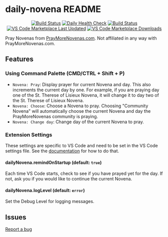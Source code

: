 # daily-novena README

<p align="center">
  <a href="https://github.com/joeyhage/daily-novena/actions?query=workflow%3Aci">
    <img alt="Build Status" src="https://github.com/joeyhage/daily-novena/workflows/ci/badge.svg?branch=main"></a>
  <a href="https://github.com/joeyhage/daily-novena/actions?query=workflow%3A%22daily+health+check%22">
    <img alt="Daily Health Check" src="https://github.com/joeyhage/daily-novena/workflows/daily%20health%20check/badge.svg?branch=main"></a>
  <a href="https://marketplace.visualstudio.com/items?itemName=joeyhage.daily-novena">
    <img alt="Build Status" src="https://img.shields.io/visual-studio-marketplace/v/joeyhage.daily-novena?cacheSeconds=3600&logo=visualstudiocode"></a>
  <a href="https://marketplace.visualstudio.com/items?itemName=joeyhage.daily-novena">
    <img alt="VS Code Marketplace Last Updated" src="https://img.shields.io/visual-studio-marketplace/last-updated/joeyhage.daily-novena?cacheSeconds=3600&logo=visualstudiocode"></a>
  <a href="https://marketplace.visualstudio.com/items?itemName=joeyhage.daily-novena">
    <img alt="VS Code Marketplace Downloads" src="https://img.shields.io/visual-studio-marketplace/d/joeyhage.daily-novena?cacheSeconds=3600&logo=visualstudiocode"></a>
</p>

Pray Novenas from [PrayMoreNovenas.com](https://www.praymorenovenas.com). Not affiliated in any way with PrayMoreNovenas.com.

## Features

### Using Command Palette (CMD/CTRL + Shift + P)

- `Novena: Pray`: Display prayer for current Novena and day. This also increments the current day by one. For example, if you are praying day one of the St. Therese of Lisieux Novena, it will change it to day two of the St. Therese of Lisieux Novena.
- `Novena: Choose`: Choose a Novena to pray. Choosing "Community Novena" will automatically choose the current Novena and day the PrayMoreNovenas community is praying.
- `Novena: Change day`: Change day of the current Novena to pray.

<!--\!\[feature X\]\(images/feature-x.png\)-->

### Extension Settings

These settings are specific to VS Code and need to be set in the VS Code settings file. See the [documentation](https://code.visualstudio.com/docs/getstarted/settings) for how to do that.

#### dailyNovena.remindOnStartup (default: `true`)

Each time VS Code starts, check to see if you have prayed yet for the day. If not, ask you if you would like to continue the current Novena.

#### dailyNovena.logLevel (default: `error`)

Set the Debug Level for logging messages.

## Issues

[Report a bug](https://github.com/joeyhage/daily-novena/issues/new?assignees=&labels=&template=bug_report.md)
